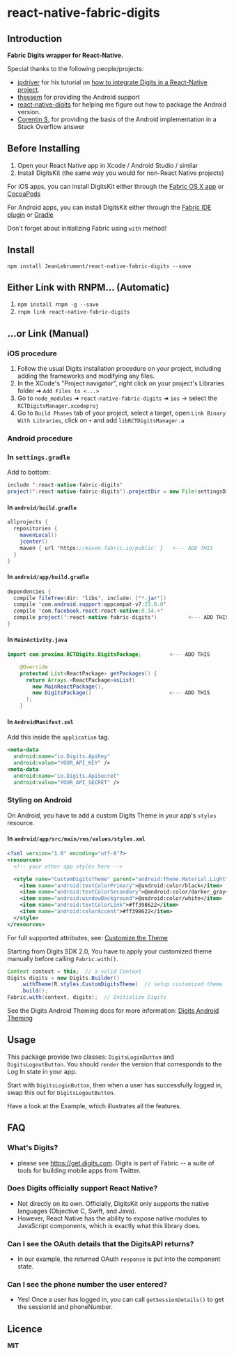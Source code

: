 # react-native-fabric-digits

## Introduction

**Fabric Digits wrapper for React-Native.**

Special thanks to the following people/projects:
- [jpdriver](https://github.com/jpdriver) for his tutorial on [how to integrate Digits in a React-Native project](https://medium.com/p/getting-started-with-digits-and-react-native-f79b22439416).
- [thessem](https://github.com/thessem/react-native-fabric-digits) for providing the Android support
- [react-native-digits](https://github.com/fixt/react-native-digits) for helping me figure out how to package the Android version.
- [Corentin S.](http://stackoverflow.com/a/33563461) for providing the basis of the Android implementation in a Stack Overflow answer

## Before Installing

1. Open your React Native app in Xcode / Android Studio / similar
2. Install DigitsKit (the same way you would for non-React Native projects)

For iOS apps, you can install DigitsKit either through the [Fabric OS X app](https://fabric.io/downloads/apple) or [CocoaPods](https://fabric.io/kits/ios/digits/install)

For Android apps, you can install DigitsKit either through the [Fabric IDE plugin](https://fabric.io/downloads/android) or [Gradle](https://fabric.io/kits/android/digits/install)

Don't forget about initializing Fabric using `with` method!

## Install

`npm install JeanLebrument/react-native-fabric-digits --save`

## Either Link with RNPM... (Automatic)

1. `npm install rnpm -g --save`
2. `rnpm link react-native-fabric-digits`

## ...or Link (Manual)

### iOS procedure
1. Follow the usual Digits installation procedure on your project, including adding the frameworks and modifying any files.
2. In the XCode's "Project navigator", right click on your project's Libraries folder ➜ `Add Files to <...>`
3. Go to `node_modules` ➜ `react-native-fabric-digits` ➜ `ios` -> select the `RCTDigitsManager.xcodeproj`
4. Go to `Build Phases` tab of your project, select a target, open `Link Binary With Libraries`, click on `+` and add `libRCTDigitsManager.a`

### Android procedure

### In `settings.gradle`

Add to bottom:

```java
include ':react-native-fabric-digits'
project(':react-native-fabric-digits').projectDir = new File(settingsDir, '../node_modules/react-native-fabric-digits/android')
```

#### In `android/build.gradle`

```java
allprojects {
  repositories {
    mavenLocal()
    jcenter()
    maven { url 'https://maven.fabric.io/public' }   <--- ADD THIS
  }
}
```

#### In `android/app/build.gradle`

```java
dependencies {
  compile fileTree(dir: 'libs', include: ['*.jar'])
  compile 'com.android.support:appcompat-v7:23.0.0'
  compile 'com.facebook.react:react-native:0.14.+'
  compile project(':react-native-fabric-digits')          <--- ADD THIS
}
```

#### In `MainActivity.java`

```java
import com.proxima.RCTDigits.DigitsPackage;         <--- ADD THIS

    @Override
    protected List<ReactPackage> getPackages() {
      return Arrays.<ReactPackage>asList(
        new MainReactPackage(),
        new DigitsPackage()                         <--- ADD THIS
      );
    }
 ```

#### In `AndroidManifest.xml`

Add this inside the `application` tag.

```xml
<meta-data
  android:name="io.Digits.ApiKey"
  android:value="YOUR_API_KEY" />
<meta-data
  android:name="io.Digits.ApiSecret"
  android:value="YOUR_API_SECRET" />
```

### Styling on Android

On Android, you have to add a custom Digits Theme in your app's `styles` resource.

#### In `android/app/src/main/res/values/styles.xml`

```xml
<?xml version="1.0" encoding="utf-8"?>
<resources>
  <!-- your other app styles here -->

  <style name="CustomDigitsTheme" parent="android:Theme.Material.Light">
    <item name="android:textColorPrimary">@android:color/black</item>
    <item name="android:textColorSecondary">@android:color/darker_gray</item>
    <item name="android:windowBackground">@android:color/white</item>
    <item name="android:textColorLink">#ff398622</item>
    <item name="android:colorAccent">#ff398622</item>
  </style>
</resources>
```

For full supported attributes, see: [Customize the Theme](https://docs.fabric.io/android/digits/theming.html#customize-the-theme)

Starting from Digits SDK 2.0, You have to apply your customized theme manually before calling `Fabric.with()`.

```java
Context context = this;  // a valid Context
Digits digits = new Digits.Builder()
    .withTheme(R.styles.CustomDigitsTheme)  // setup customized theme
    .build();
Fabric.with(context, digits);  // Initialize Digits
```

See the Digits Android Theming docs for more information: [Digits Android Theming](https://docs.fabric.io/android/digits/theming.html#theming)

## Usage

This package provide two classes: `DigitsLoginButton` and `DigitsLogoutButton`. You should `render` the version that corresponds to the Log In state in your app.

Start with `DigitsLoginButton`, then when a user has successfully logged in, swap this out for `DigitsLogoutButton`.

Have a look at the Example, which illustrates all the features.

## FAQ

### What's Digits?
* please see https://get.digits.com. Digits is part of Fabric -- a suite of tools for building mobile apps from Twitter.

### Does Digits officially support React Native?
* Not directly on its own. Officially, DigitsKit only supports the native languages (Objective C, Swift, and Java).
* However, React Native has the ability to expose native modules to JavaScript components, which is exactly what this library does.

### Can I see the OAuth details that the DigitsAPI returns?
* In our example, the returned OAuth `response` is put into the component state.

### Can I see the phone number the user entered?
* Yes! Once a user has logged in, you can call `getSessionDetails()` to get the sessionId and phoneNumber.

## Licence

**MIT**
